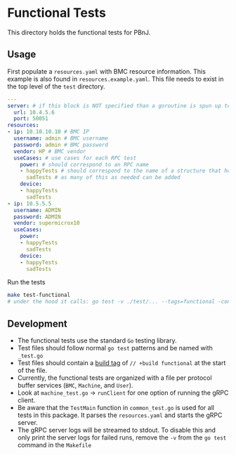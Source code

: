 # Functional Tests

This directory holds the functional tests for PBnJ.

## Usage

First populate a `resources.yaml` with BMC resource information. This example is also found in `resources.example.yaml`. This file needs to exist in the top level of the `test` directory.
```yaml
---
server: # if this block is NOT specified than a goroutine is spun up to run a server (see common_test.go:TestMain function)
  url: 10.4.5.6 
  port: 50051
resources:
- ip: 10.10.10.10 # BMC IP
  username: admin # BMC username
  password: admin # BMC password
  vendor: HP # BMC vendor
  useCases: # use cases for each RPC test
    power: # should correspond to an RPC name
    - happyTests # should correspond to the name of a structure that holds test inputs and expected outputs; see table driven tests pattern
      sadTests # as many of this as needed can be added
    device:
    - happyTests
      sadTests
- ip: 10.5.5.5
  username: ADMIN
  password: ADMIN
  vendor: supermicrox10
  useCases: 
    power: 
    - happyTests
      sadTests
    device:
    - happyTests
      sadTests
```

Run the tests
```bash
make test-functional
# under the hood it calls: go test -v ./test/... --tags=functional -config 'resources.yaml'
```

## Development

* The functional tests use the standard `Go` testing library.
* Test files should follow normal `go test` patterns and be named with `_test.go`
* Test files should contain a [build tag](https://golang.org/cmd/go/#hdr-Build_constraints) of `// +build functional` at the start of the file.
* Currently, the functional tests are organized with a file per protocol buffer services (`BMC`, `Machine`, and `User`).
* Look at `machine_test.go` -> `runClient` for one option of running the gRPC client.
* Be aware that the `TestMain` function in `common_test.go` is used for all tests in this package. It parses the `resources.yaml` and starts the gRPC server.
* The gRPC server logs will be streamed to stdout. To disable this and only print the server logs for failed runs, remove the `-v` from the `go test` command in the `Makefile`
